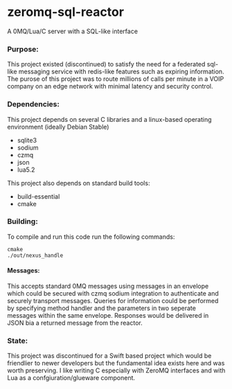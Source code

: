# zeromq-sql-reactor
A 0MQ/Lua/C server with a SQL-like interface

### Purpose:
  This project existed (discontinued) to satisfy the need for a federated sql-like messaging service with redis-like features such as expiring information. The purose of this project was to route millions of calls per minute in a VOIP company on an edge network with minimal latency and security control.
  
### Dependencies:
  This project depends on several C libraries and a linux-based operating environment (ideally Debian Stable)
  
  - sqlite3
  - sodium
  - czmq
  - json
  - lua5.2
  
  This project also depends on standard build tools:
  - build-essential
  - cmake
  
### Building:
  To compile and run this code run the following commands:

  ```
  cmake
  ./out/nexus_handle
  ```
  
#### Messages:
  This accepts standard 0MQ messages using messages in an envelope which could be secured with czmq sodium integration to authenticate and securely transport messages. Queries for information could be performed by specifying method handler and the parameters in two seperate messages within the same envelope. Responses would be delivered in JSON bia a returned message from the reactor.
  
### State:  
  This project was discontinued for a Swift based project which would be friendlier to newer developers but the fundamental idea exists here and was worth preserving. I like writing C especially with ZeroMQ interfaces and with Lua as a confgiuration/glueware component.
